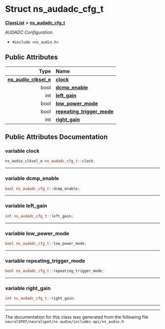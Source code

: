 

# Struct ns\_audadc\_cfg\_t



[**ClassList**](annotated.md) **>** [**ns\_audadc\_cfg\_t**](structns__audadc__cfg__t.md)



_AUDADC Configuration._ 

* `#include <ns_audio.h>`





















## Public Attributes

| Type | Name |
| ---: | :--- |
|  [**ns\_audio\_clksel\_e**](ns__audio_8h.md#enum-ns_audio_clksel_e) | [**clock**](#variable-clock)  <br> |
|  bool | [**dcmp\_enable**](#variable-dcmp_enable)  <br> |
|  int | [**left\_gain**](#variable-left_gain)  <br> |
|  bool | [**low\_power\_mode**](#variable-low_power_mode)  <br> |
|  bool | [**repeating\_trigger\_mode**](#variable-repeating_trigger_mode)  <br> |
|  int | [**right\_gain**](#variable-right_gain)  <br> |












































## Public Attributes Documentation




### variable clock 

```C++
ns_audio_clksel_e ns_audadc_cfg_t::clock;
```




<hr>



### variable dcmp\_enable 

```C++
bool ns_audadc_cfg_t::dcmp_enable;
```




<hr>



### variable left\_gain 

```C++
int ns_audadc_cfg_t::left_gain;
```




<hr>



### variable low\_power\_mode 

```C++
bool ns_audadc_cfg_t::low_power_mode;
```




<hr>



### variable repeating\_trigger\_mode 

```C++
bool ns_audadc_cfg_t::repeating_trigger_mode;
```




<hr>



### variable right\_gain 

```C++
int ns_audadc_cfg_t::right_gain;
```




<hr>

------------------------------
The documentation for this class was generated from the following file `neuralSPOT/neuralspot/ns-audio/includes-api/ns_audio.h`


